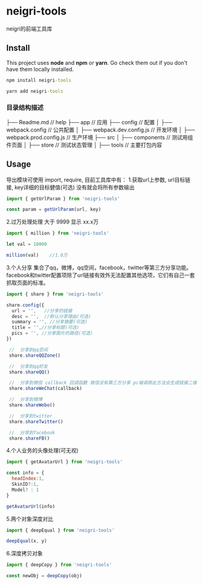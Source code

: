 # neigri-tools
neigri的前端工具库

## Install
This project uses **node** and **npm** or **yarn**. Go check them out if you don't have them locally installed.
```cmd
npm install neigri-tools

yarn add neigri-tools
```
### 目录结构描述
├── Readme.md                   // help
├── app                         // 应用
├── config                      // 配置
│   ├── webpack.config          // 公共配置
│   ├── webpack.dev.config.js   // 开发环境
│   ├── webpack.prod.config.js  // 生产环境
├── src
│   ├── components              // 测试用组件页面
│   ├── store                   // 测试状态管理
│   ├── tools                   // 主要打包内容


## Usage
导出模块可使用 import, require, 目前工具库中有：
1.获取url上参数, url目标链接, key详细的目标健值(可选) 没有就会将所有参数输出
```js
import { getUrlParam } from 'neigri-tools'

const param = getUrlParam(url, key)

```

2.过万处理处理 大于 9999 显示 xx.x万
```js
import { million } from 'neigri-tools'

let val = 10000

million(val)    //1.0万 

```

3.个人分享 集合了qq，微博，qq空间，facebook，twitter等第三方分享功能。
facebook和twitter配置项除了url链接有效外无法配置其他选项，它们有自己一套抓取页面的标准。
```js
import { share } from 'neigri-tools'

share.config({
  url = '',   //分享的链接  
  desc = '',  //默认分享理由(可选)
  summary = '', //分享摘要(可选)
  title = '',//分享标题(可选)
  pics = '', //分享图片的路径(可选)
})

 //  分享到qq空间  
 share.shareQQZone()

 //  分享到qq好友
 share.shareQQ()

 //  分享到微信 callback 回调函数 微信没有第三方分享 pc端调用此方法会生成链接二维码 callback是处理移动调用此方法时的自定义处理
 share.shareWeChat(callback)

 //  分享到微博
 share.shareWebo()

 //  分享到twitter
 share.shareTwitter()

 //  分享到facebook
 share.shareFB()
```

4.个人业务的头像处理(可无视)
```js
import { getAvatarUrl } from 'neigri-tools'

const info = {
  headIndex:1,
  SkinID?:1,
  Model? : 1
}

getAvatarUrl(info)

```

5.两个对象深度对比
```js
import { deepEqual } from 'neigri-tools'

deepEqual(x, y)

```

6.深度拷贝对象
```js
import { deepCopy } from 'neigri-tools'

const newObj = deepCopy(obj)

```
